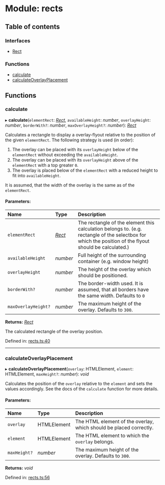 # Module: rects

## Table of contents

### Interfaces

- [Rect](../interfaces/rects.rect.md)

### Functions

- [calculate](rects.md#calculate)
- [calculateOverlayPlacement](rects.md#calculateoverlayplacement)

## Functions

### calculate

▸ **calculate**(`elementRect`: [*Rect*](../interfaces/rects.rect.md), `availableHeight`: *number*, `overlayHeight`: *number*, `borderWith?`: *number*, `maxOverlayHeight?`: *number*): [*Rect*](../interfaces/rects.rect.md)

Calculates a rectangle to display a overlay-flyout relative to the position of the given `elementRect`.
The following strategy is used (in order):
  1. The overlay can be placed with its `overlayHeight` below of the `elementRect` without exceeding the `availableHeight`.
  2. The overlay can be placed with its `overlayHeight` above of the `elementRect` with a top greater `0`.
  3. The overlay is placed below of the `elementRect` with a reduced height to fit into `availableHeight`.

It is assumed, that the width of the overlay is the same as of the `elementRect`.

#### Parameters:

Name | Type | Description |
:------ | :------ | :------ |
`elementRect` | [*Rect*](../interfaces/rects.rect.md) | The rectangle of the element this calculation belongs to. (e.g. rectangle of the selectbox for which the position of the flyout should be calculated.)   |
`availableHeight` | *number* | Full height of the surrounding container (e.g. window height)   |
`overlayHeight` | *number* | The height of the overlay which should be positioned.   |
`borderWith?` | *number* | The border-width used. It is assumed, that all borders have the same width. Defaults to `0`   |
`maxOverlayHeight?` | *number* | The maximum height of the overlay. Defaults to `300`.   |

**Returns:** [*Rect*](../interfaces/rects.rect.md)

The calculated rectangle of the overlay position.

Defined in: [rects.ts:40](https://github.com/ckotzbauer/simple-tree-component/blob/6c84b56/src/types/rects.ts#L40)

___

### calculateOverlayPlacement

▸ **calculateOverlayPlacement**(`overlay`: HTMLElement, `element`: HTMLElement, `maxHeight?`: *number*): *void*

Calculates the position of the `overlay` relative to the `element` and sets the values accordingly.
See the docs of the `calculate` function for more details.

#### Parameters:

Name | Type | Description |
:------ | :------ | :------ |
`overlay` | HTMLElement | The HTML element of the overlay, which should be placed correctly.   |
`element` | HTMLElement | The HTML element to which the `overlay` belongs.   |
`maxHeight?` | *number* | The maximum height of the overlay. Defaults to `300`.    |

**Returns:** *void*

Defined in: [rects.ts:56](https://github.com/ckotzbauer/simple-tree-component/blob/6c84b56/src/types/rects.ts#L56)
